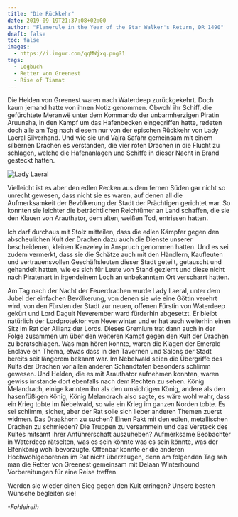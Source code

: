 ```yaml
---
title: "Die Rückkehr"
date: 2019-09-19T21:37:08+02:00
author: "Flamerule in the Year of the Star Walker's Return, DR 1490"
draft: false
toc: false
images:
  - https://i.imgur.com/qqMWjxq.png?1
tags: 
  - Logbuch
  - Retter von Greenest
  - Rise of Tiamat
---
```


Die Helden von Greenest waren nach Waterdeep zurückgekehrt. Doch kaum jemand hatte von ihnen Notiz genommen. Obwohl ihr Schiff, die gefürchtete Meranwë unter dem Kommando der unbarmherzigen Piratin Aruunsha, in den Kampf um das Hafenbecken eingegriffen hatte, redeten doch alle am Tag nach diesem nur von der epischen Rückkehr von Lady Laeral Silverhand. Und wie sie und Vajra Safahr gemeinsam mit einem silbernen Drachen es verstanden, die vier roten Drachen in die Flucht zu schlagen, welche die Hafenanlagen und Schiffe in dieser Nacht in Brand gesteckt hatten.

![Lady Laeral](https://i.imgur.com/qqMWjxq.png?1)

Vielleicht ist es aber den edlen Recken aus dem fernen Süden gar nicht so unrecht gewesen, dass nicht sie es waren, auf denen all die Aufmerksamkeit der Bevölkerung der Stadt der Prächtigen gerichtet war. So konnten sie leichter die beträchtlichen Reichtümer an Land schaffen, die sie den Klauen von Arauthator, dem alten, weißen Tod, entrissen hatten.

Ich darf durchaus mit Stolz mitteilen, dass die edlen Kämpfer gegen den abscheulichen Kult der Drachen dazu auch die Dienste unserer bescheidenen, kleinen Kanzeley in Anspruch genommen hatten. Und es sei zudem vermerkt, dass sie die Schätze auch mit den Händlern, Kaufleuten und vertrauensvollen Geschäftsleuten dieser Stadt geteilt, getauscht und gehandelt hatten, wie es sich für Leute von Stand geziemt und diese nicht nach Piratenart in irgendeinem Loch an unbekanntem Ort verscharrt hatten.

Am Tag nach der Nacht der Feuerdrachen wurde Lady Laeral, unter dem Jubel der einfachen Bevölkerung, von denen sie wie eine Göttin verehrt wird, von den Fürsten der Stadt zur neuen, offenen Fürstin von Waterdeep gekürt und Lord Dagult Neverember ward fürderhin abgesetzt. Er bleibt natürlich der Lordprotektor von Neverwinter und er hat auch weiterhin einen Sitz im Rat der Allianz der Lords. Dieses Gremium trat dann auch in der Folge zusammen um über den weiteren Kampf gegen den Kult der Drachen zu beratschlagen. Was man hören konnte, waren die Klagen der Emerald Enclave ein Thema, etwas dass in den Tavernen und Salons der Stadt bereits seit längerem bekannt war. Im Nebelwald seien die Übergriffe des Kults der Drachen vor allen anderen Schandtaten besonders schlimm gewesen. Und Helden, die es mit Arauthator aufnehmen konnten, waren gewiss imstande dort ebenfalls nach dem Rechten zu sehen. König Melandrach, einige kannten ihn als den umsichtigen König, andere als den hasenfüßigen König, König Melandrach also sagte, es wäre wohl wahr, dass ein Krieg tobte im Nebelwald, so wie ein Krieg im ganzen Norden tobte. Es sei schlimm, sicher, aber der Rat solle sich lieber anderen Themen zuerst widmen. Das Draakhorn zu suchen? Einen Pakt mit den edlen, metallischen Drachen zu schmieden? Die Truppen zu versammeln und das Versteck des Kultes mitsamt ihrer Anführerschaft auszuheben? Aufmerksame Beobachter in Waterdeep rätselten, was es sein könnte was es sein könnte, was der Elfenkönig wohl bevorzugte. Offenbar konnte er die anderen Hochwohlgeborenen im Rat nicht überzeugen, denn am folgenden Tag sah man die Retter von Greenest gemeinsam mit Delaan Winterhound Vorbereitungen für eine Reise treffen.

Werden sie wieder einen Sieg gegen den Kult erringen? Unsere besten Wünsche begleiten sie!

_-Fohleireih_

